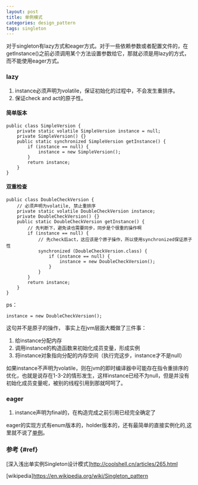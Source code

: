 ```yaml
---
layout: post
title: 单例模式
categories: design_pattern
tags: singleton
---
```


对于singleton有lazy方式和eager方式。对于一些依赖参数或者配置文件的，在getInstance()之前必须调用某个方法设置参数给它，那就必须是用lazy的方式，而不能使用eager方式。

### lazy

1.  instance必须声明为volatile，保证初始化的过程中，不会发生重排序。
2.  保证check and act的原子性。


#### 简单版本

    public class SimpleVersion {
        private static volatile SimpleVersion instance = null;
        private SimpleVersion() {}
        public static synchronized SimpleVersion getInstance() {
            if (instance == null) {
                instance = new SimpleVersion();
            }
            return instance;
        }
    }

#### 双重检查

    public class DoubleCheckVersion {
        // 必须声明为volatile, 禁止重排序
        private static volatile DoubleCheckVersion instance;
        private DoubleCheckVersion() {}
        public static DoubleCheckVersion getInstance() {
            // 先判断下，避免读也需要同步，同步是个很重的操作啊
            if (instance == null) {
                // 先check后act，这应该是个原子操作，所以使用synchronized保证原子性
                synchronized (DoubleCheckVersion.class) {
                    if (instance == null) {
                        instance = new DoubleCheckVersion();
                    }
                }
            }
            return instance;
        }
    }

ps：

    instance = new DoubleCheckVersion();
这句并不是原子的操作， 事实上在jvm层面大概做了三件事：

1.  给instance分配内存
2.  调用instance的构造函数来初始化成员变量，形成实例
3.  将instance对象指向分配的内存空间（执行完这步，instance才不是null）

如果instance不声明为volatile，则在jvm的即时编译器中可能存在指令重排序的优化，也就是说存在1-3-2的情形发生，这样instance已经不为null，但是并没有初始化成员变量呢，被别的线程引用到那就呵呵了。

### eager

1.  instance声明为final的，在构造完成之前引用已经完全确定了

eager的实现方式有enum版本的，holder版本的，还有最简单的直接实例化的,这里就不说了[单例](https://github.com/lcj1992/learn/tree/master/java/designPattern/src/main/java/creational/singleton)。


### 参考 {#ref}

[深入浅出单实例Singleton设计模式]<http://coolshell.cn/articles/265.html>

[wikipedia]<https://en.wikipedia.org/wiki/Singleton_pattern>
